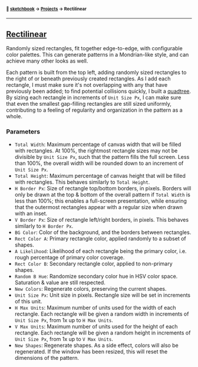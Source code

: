 #### <sup>:notebook: [sketchbook](https://github.com/flatpickles/sketchbook-v1) → [Projects](../) → Rectilinear</sup>

---

## [Rectilinear](https://sketchbook.flatpickles.com/#rectilinear)

Randomly sized rectangles, fit together edge-to-edge, with configurable color palettes. This can generate patterns in a Mondrian-like style, and can achieve many other looks as well.

Each pattern is built from the top left, adding randomly sized rectangles to the right of or beneath previously created rectangles. As I add each rectangle, I must make sure it's not overlapping with any that have previously been added; to find potential collisions quickly, I built a [quadtree](../src/Sketches/Util/Quadtree.js). By sizing each rectangle in increments of `Unit Size Px`, I can make sure that even the smallest gap-filling rectangles are still sized uniformly, contributing to a feeling of regularity and organization in the pattern as a whole.

### Parameters

-   `Total Width`: Maximum percentage of canvas width that will be filled with rectangles. At 100%, the rightmost rectangle sizes may not be divisible by `Unit Size Px`, such that the pattern fills the full screen. Less than 100%, the overall width will be rounded down to an increment of `Unit Size Px`.
-   `Total Height`: Maximum percentage of canvas height that will be filled with rectangles. This behaves similarly to `Total Height`.
-   `H Border Px`: Size of rectangle top/bottom borders, in pixels. Borders will only be drawn at the top & bottom of the overall pattern if `Total Width` is less than 100%; this enables a full-screen presentation, while ensuring that the outermost rectangles appear with a regular size when drawn with an inset.
-   `V Border Px`: Size of rectangle left/right borders, in pixels. This behaves similarly to `H Border Px`.
-   `BG Color`: Color of the background, and the borders between rectangles.
-   `Rect Color A`: Primary rectangle color, applied randomly to a subset of shapes.
-   `A Likelihood`: Likelihood of each rectangle being the primary color, i.e. rough percentage of primary color coverage.
-   `Rect Color B`: Secondary rectangle color, applied to non-primary shapes.
-   `Random B Hue`: Randomize secondary color hue in HSV color space. Saturation & value are still respected.
-   `New Colors`: Regenerate colors, preserving the current shapes.
-   `Unit Size Px`: Unit size in pixels. Rectangle size will be set in increments of this unit.
-   `H Max Units`: Maximum number of units used for the width of each rectangle. Each rectangle will be given a random width in increments of `Unit Size Px`, from 1x up to `H Max Units`.
-   `V Max Units`: Maximum number of units used for the height of each rectangle. Each rectangle will be given a random height in increments of `Unit Size Px`, from 1x up to `V Max Units`.
-   `New Shapes`: Regenerate shapes. As a side effect, colors will also be regenerated. If the window has been resized, this will reset the dimensions of the pattern.
